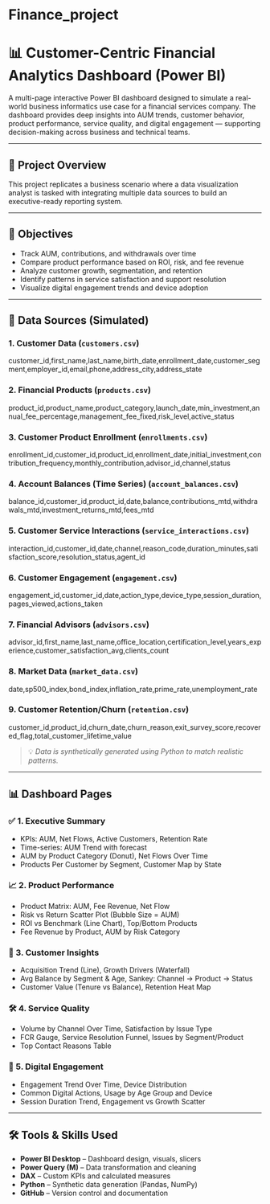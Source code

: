 # Finance_project

# 📊 Customer-Centric Financial Analytics Dashboard (Power BI)

A multi-page interactive Power BI dashboard designed to simulate a real-world business informatics use case for a financial services company. The dashboard provides deep insights into AUM trends, customer behavior, product performance, service quality, and digital engagement — supporting decision-making across business and technical teams.

---

## 🧩 Project Overview

This project replicates a business scenario where a data visualization analyst is tasked with integrating multiple data sources to build an executive-ready reporting system.

---

## 🎯 Objectives

- Track AUM, contributions, and withdrawals over time
- Compare product performance based on ROI, risk, and fee revenue
- Analyze customer growth, segmentation, and retention
- Identify patterns in service satisfaction and support resolution
- Visualize digital engagement trends and device adoption

---

## 📁 Data Sources (Simulated)
### 1. Customer Data (`customers.csv`)

customer_id,first_name,last_name,birth_date,enrollment_date,customer_segment,employer_id,email,phone,address_city,address_state

### 2. Financial Products (`products.csv`)

product_id,product_name,product_category,launch_date,min_investment,annual_fee_percentage,management_fee_fixed,risk_level,active_status

### 3. Customer Product Enrollment (`enrollments.csv`)

enrollment_id,customer_id,product_id,enrollment_date,initial_investment,contribution_frequency,monthly_contribution,advisor_id,channel,status

### 4. Account Balances (Time Series) (`account_balances.csv`)

balance_id,customer_id,product_id,date,balance,contributions_mtd,withdrawals_mtd,investment_returns_mtd,fees_mtd

### 5. Customer Service Interactions (`service_interactions.csv`)

interaction_id,customer_id,date,channel,reason_code,duration_minutes,satisfaction_score,resolution_status,agent_id

### 6. Customer Engagement (`engagement.csv`)

engagement_id,customer_id,date,action_type,device_type,session_duration,pages_viewed,actions_taken

### 7. Financial Advisors (`advisors.csv`)

advisor_id,first_name,last_name,office_location,certification_level,years_experience,customer_satisfaction_avg,clients_count

### 8. Market Data (`market_data.csv`)

date,sp500_index,bond_index,inflation_rate,prime_rate,unemployment_rate

### 9. Customer Retention/Churn (`retention.csv`)

customer_id,product_id,churn_date,churn_reason,exit_survey_score,recovered_flag,total_customer_lifetime_value

> 💡 *Data is synthetically generated using Python to match realistic patterns.*

---

## 📊 Dashboard Pages

### ✅ 1. Executive Summary
- KPIs: AUM, Net Flows, Active Customers, Retention Rate
- Time-series: AUM Trend with forecast
- AUM by Product Category (Donut), Net Flows Over Time
- Products Per Customer by Segment, Customer Map by State

### 📈 2. Product Performance
- Product Matrix: AUM, Fee Revenue, Net Flow
- Risk vs Return Scatter Plot (Bubble Size = AUM)
- ROI vs Benchmark (Line Chart), Top/Bottom Products
- Fee Revenue by Product, AUM by Risk Category

### 👥 3. Customer Insights
- Acquisition Trend (Line), Growth Drivers (Waterfall)
- Avg Balance by Segment & Age, Sankey: Channel → Product → Status
- Customer Value (Tenure vs Balance), Retention Heat Map

### 🛠 4. Service Quality
- Volume by Channel Over Time, Satisfaction by Issue Type
- FCR Gauge, Service Resolution Funnel, Issues by Segment/Product
- Top Contact Reasons Table

### 📱 5. Digital Engagement
- Engagement Trend Over Time, Device Distribution
- Common Digital Actions, Usage by Age Group and Device
- Session Duration Trend, Engagement vs Growth Scatter

---

## 🛠 Tools & Skills Used

- **Power BI Desktop** – Dashboard design, visuals, slicers
- **Power Query (M)** – Data transformation and cleaning
- **DAX** – Custom KPIs and calculated measures
- **Python** – Synthetic data generation (Pandas, NumPy)
- **GitHub** – Version control and documentation


